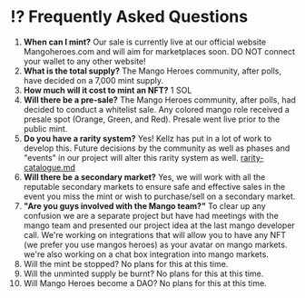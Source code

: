 # ⁉ Frequently Asked Questions

1. **When can I mint?** Our sale is currently live at our official website Mangoheroes.com and will aim for marketplaces soon. DO NOT connect your wallet to any other website!
2. **What is the total supply?** The Mango Heroes community, after polls, have decided on a 7,000 mint supply.
3. **How much will it cost to mint an NFT?** 1 SOL
4. **Will there be a pre-sale?** The Mango Heroes community, after polls, had decided to conduct a whitelist sale. Any colored mango role received a presale spot (Orange, Green, and Red). Presale went live prior to the public mint.
5. **Do you have a rarity system?** Yes! Kellz has put in a lot of work to develop this. Future decisions by the community as well as phases and "events" in our project will alter this rarity system as well. [rarity-catalogue.md](rarity-catalogue.md "mention")
6. &#x20;**Will there be a secondary market?** Yes, we will work with all the reputable secondary markets to ensure safe and effective sales in the event you miss the mint or wish to purchase/sell on a secondary market.
7. &#x20;**"Are you guys involved with the Mango team?"** To clear up any confusion we are a separate project but have had meetings with the mango team and presented our project idea at the last mango developer call. We're working on integrations that will allow you to have any NFT (we prefer you use mangos heroes) as your avatar on mango markets. we're also working on a chat box integration into mango markets.
8. Will the mint be stopped? No plans for this at this time.
9. Will the unminted supply be burnt? No plans for this at this time.
10. Will Mango Heroes become a DAO? No plans for this at this time.
